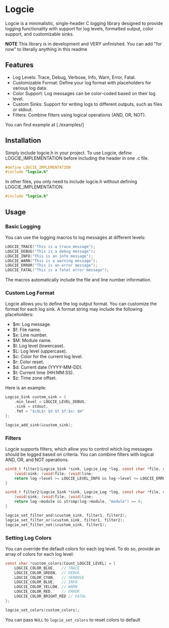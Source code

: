 # Logcie

Logcie is a minimalistic, single-header C logging library designed to provide logging functionality with support for log levels, formatted output, color support, and customizable sinks.

**NOTE** This library is in development and VERY unfinished. You can add "for now" to literally anything in this readme

## Features

 - Log Levels: Trace, Debug, Verbose, Info, Warn, Error, Fatal.
 - Customizable Format: Define your log format with placeholders for various log data.
 - Color Support: Log messages can be color-coded based on their log level.
 - Custom Sinks: Support for writing logs to different outputs, such as files or stdout.
 - Filters: Combine filters using logical operations (AND, OR, NOT).

You can find example at [./examples/]

## Installation

Simply include logcie.h in your project. To use Logcie, define LOGCIE_IMPLEMENTATION before including the header in one .c file.

```c
#define LOGCIE_IMPLEMENTATION
#include "logcie.h"
```

In other files, you only need to include logcie.h without defining LOGCIE_IMPLEMENTATION.

```c
#include "logcie.h"
```

## Usage

### Basic Logging

You can use the logging macros to log messages at different levels:

```c
LOGCIE_TRACE("This is a trace message");
LOGCIE_DEBUG("This is a debug message");
LOGCIE_INFO("This is an info message");
LOGCIE_WARN("This is a warning message");
LOGCIE_ERROR("This is an error message");
LOGCIE_FATAL("This is a fatal error message");
```

The macros automatically include the file and line number information.

### Custom Log Format

Logcie allows you to define the log output format. You can customize the format for each log sink. A format string may include the following placeholders:

 - $m: Log message.
 - $f: File name.
 - $x: Line number.
 - $M: Module name.
 - $l: Log level (lowercase).
 - $L: Log level (uppercase).
 - $c: Color for the current log level.
 - $r: Color reset.
 - $d: Current date (YYYY-MM-DD).
 - $t: Current time (HH:MM:SS).
 - $z: Time zone offset.

Here is an example:

```c
Logcie_Sink custom_sink = {
    .min_level = LOGCIE_LEVEL_DEBUG,
    .sink = stdout,
    .fmt = "$c$L$r $d $t $f:$x: $m"
};

logcie_add_sink(&custom_sink);
```

### Filters

Logcie supports filters, which allow you to control which log messages should be logged based on criteria. You can combine filters with logical AND, OR, and NOT operations.

```c
uint8_t filter1(Logcie_Sink *sink, Logcie_Log *log, const char *file, uint32_t line) {
    (void)sink; (void)file; (void)line;
    return log->level >= LOGCIE_LEVEL_INFO && log->level <= LOGCIE_ERROR;
}

uint8_t filter2(Logcie_Sink *sink, Logcie_Log *log, const char *file, uint32_t line) {
    (void)sink; (void)file; (void)line;
    return log->module && strcmp(log->module, "module") == 0;
}

logcie_set_filter_and(&custom_sink, filter1, filter2);
logcie_set_filter_or(&custom_sink, filter1, filter2);
logcie_set_filter_not(&custom_sink, filter1);
```

### Setting Log Colors

You can override the default colors for each log level. To do so, provide an array of colors for each log level:

```c
const char *custom_colors[Count_LOGCIE_LEVEL] = {
    LOGCIE_COLOR_BLUE,   // TRACE
    LOGCIE_COLOR_GREEN,  // DEBUG
    LOGCIE_COLOR_CYAN,   // VERBOSE
    LOGCIE_COLOR_BLUE,   // INFO
    LOGCIE_COLOR_YELLOW, // WARN
    LOGCIE_COLOR_RED,    // ERROR
    LOGCIE_COLOR_BRIGHT_RED // FATAL
};

logcie_set_colors(custom_colors);
```

You can pass `NULL` to `logcie_set_colors` to reset colors to default
